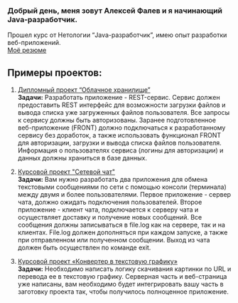 ### Добрый день, меня зовут Алексей Фалев и я начинающий Java-разработчик.

Прошел курс от Нетологии “Java-разработчик”, имею опыт разработки веб-приложений.<br/>
[Моё резюме](https://docs.google.com/document/d/15DF-rcojeNWf-41DEty85pfZZzra9YhqN0cvD1i0neY/edit?usp=sharing)

## Примеры проектов:

1. [Дипломный проект “Облачное хранилище”](https://github.com/Alekseeyy/Diploma-cloud-storage)<br/>
**Задачи:** Разработать приложение - REST-сервис. Сервис должен предоставить REST интерфейс для возможности загрузки файлов и вывода списка уже загруженных файлов пользователя. Все запросы к сервису должны быть авторизованы. Заранее подготовленное веб-приложение (FRONT) должно подключаться к разработанному сервису без доработок, а также использовать функционал FRONT для авторизации, загрузки и вывода списка файлов пользователя. Информация о пользователях сервиса (логины для авторизации) и данных должны храниться в базе данных.

2. [Курсовой проект "Сетевой чат"](https://github.com/Alekseeyy/Online_chat)<br/>
**Задачи:** Вам нужно разработать два приложения для обмена текстовыми сообщениями по сети с помощью консоли (терминала) между двумя и более пользователями.
Первое приложение - сервер чата, должно ожидать подключения пользователей.
Второе приложение - клиент чата, подключается к серверу чата и осуществляет доставку и получение новых сообщений.
Все сообщения должны записываться в file.log как на сервере, так и на клиентах. File.log должен дополняться при каждом запуске, а также при отправленном или полученном сообщении. Выход из чата должен быть осуществлен по команде exit.

3. [Курсовой проект «Конвертер в текстовую графику» ](https://github.com/Alekseeyy/Converter_to_text_graphics)<br/>
**Задачи:** Необходимо написать логику скачивания картинки по URL и перевода ее в текстовую графику. Серверная часть и веб-страница уже написаны, вам необходимо будет интегрировать вашу часть в заготовку проекта так, чтобы получилось полноценное приложение.
